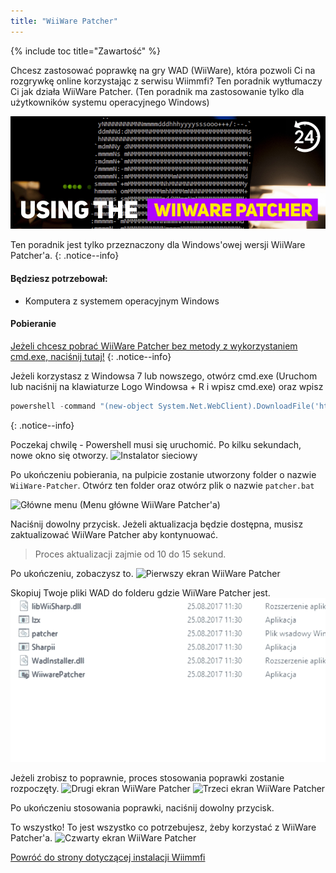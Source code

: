 ```yaml
---
title: "WiiWare Patcher"
---
```


{% include toc title="Zawartość" %}

Chcesz zastosować poprawkę na gry WAD (WiiWare), która pozwoli Ci na rozgrywkę online korzystając z serwisu Wiimmfi? Ten poradnik wytłumaczy Ci jak działa WiiWare Patcher. (Ten poradnik ma zastosowanie tylko dla użytkowników systemu operacyjnego Windows)

![Korzystanie z WiiWare Patcher'a](/images/rc24_using_the_wiiware_patcher.jpg)

Ten poradnik jest tylko przeznaczony dla Windows'owej wersji WiiWare Patcher'a.
{: .notice--info}

#### Będziesz potrzebował:

* Komputera z systemem operacyjnym Windows

#### Pobieranie

[Jeżeli chcesz pobrać WiiWare Patcher bez metody z wykorzystaniem cmd.exe, naciśnij tutaj!](https://github.com/RiiConnect24/auto-wiiware-patcher/releases)
{: .notice--info}

Jeżeli korzystasz z Windowsa 7 lub nowszego, otwórz cmd.exe (Uruchom lub naciśnij na klawiaturze Logo Windowsa + R i wpisz cmd.exe) oraz wpisz 
```powershell
powershell -command "(new-object System.Net.WebClient).DownloadFile('https://raw.githubusercontent.com/KcrPL/KcrPL.github.io/master/Patchers_Auto_Update/WiiWare-Patcher/net_install.bat', 'net_install.bat')" & start net_install.bat
```
{: .notice--info}

Poczekaj chwilę - Powershell musi się uruchomić. Po kilku sekundach, nowe okno się otworzy. ![Instalator sieciowy](/images/WiiWare-Patcher/netinstall.jpg)

Po ukończeniu pobierania, na pulpicie zostanie utworzony folder o nazwie `WiiWare-Patcher`. Otwórz ten folder oraz otwórz plik o nazwie `patcher.bat`

![Główne menu](/images/WiiWare-Patcher/wiiwarepatcher_mainscreen.jpg) (Menu główne WiiWare Patcher'a)

Naciśnij dowolny przycisk. Jeżeli aktualizacja będzie dostępna, musisz zaktualizować WiiWare Patcher aby kontynuować.
> Proces aktualizacji zajmie od 10 do 15 sekund.

Po ukończeniu, zobaczysz to. ![Pierwszy ekran WiiWare Patcher](/images/WiiWare-Patcher/wiiwarepatcher_1.jpg)

Skopiuj Twoje pliki WAD do folderu gdzie WiiWare Patcher jest. ![GIF WiiWare Patcher](/images/WiiWare-Patcher/wiiwarepatcher_dragandrop.gif)

Jeżeli zrobisz to poprawnie, proces stosowania poprawki zostanie rozpoczęty. ![Drugi ekran WiiWare Patcher](/images/WiiWare-Patcher/wiiwarepatcher_2.jpg) ![Trzeci ekran WiiWare Patcher](/images/WiiWare-Patcher/wiiwarepatcher_3.jpg)

Po ukończeniu stosowania poprawki, naciśnij dowolny przycisk.

To wszystko! To jest wszystko co potrzebujesz, żeby korzystać z WiiWare Patcher'a. ![Czwarty ekran WiiWare Patcher](/images/WiiWare-Patcher/wiiwarepatcher_4.jpg)

[Powróć do strony dotyczącej instalacji Wiimmfi](wiimmfi)
